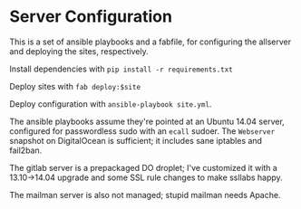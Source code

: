 # Server Configuration

This is a set of ansible playbooks and a fabfile, for configuring the allserver and deploying the sites, respectively.

Install dependencies with `pip install -r requirements.txt`

Deploy sites with `fab deploy:$site`

Deploy configuration with `ansible-playbook site.yml`.

The ansible playbooks assume they're pointed at an Ubuntu 14.04 server, configured for passwordless sudo with an `ecall` sudoer. The `Webserver` snapshot on DigitalOcean is sufficient; it includes sane iptables and fail2ban.

The gitlab server is a prepackaged DO droplet; I've customized it with a 13.10->14.04 upgrade and some SSL rule changes to make ssllabs happy.

The mailman server is also not managed; stupid mailman needs Apache.
